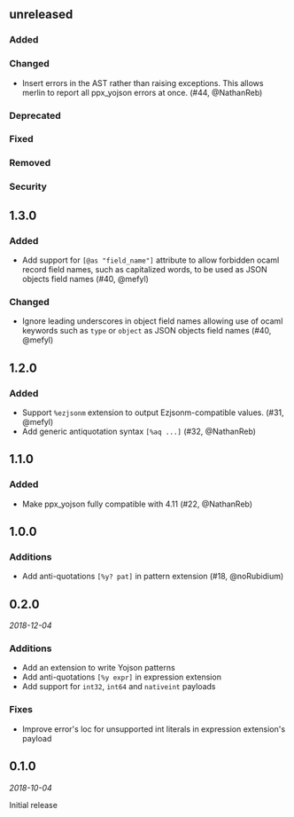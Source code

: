 ## unreleased

### Added

### Changed

- Insert errors in the AST rather than raising exceptions. This allows
  merlin to report all ppx_yojson errors at once. (#44, @NathanReb)

### Deprecated

### Fixed

### Removed

### Security

## 1.3.0

### Added

- Add support for `[@as "field_name"]` attribute to allow forbidden
  ocaml record field names, such as capitalized words, to be used as JSON
  objects field names (#40, @mefyl)

### Changed

- Ignore leading underscores in object field names allowing use
  of ocaml keywords such as `type` or `object` as JSON objects field names
  (#40, @mefyl)

## 1.2.0

### Added

- Support `%ezjsonm` extension to output Ezjsonm-compatible values.
  (#31, @mefyl)
- Add generic antiquotation syntax `[%aq ...]` (#32, @NathanReb)

## 1.1.0

### Added

- Make ppx_yojson fully compatible with 4.11 (#22, @NathanReb)

## 1.0.0

### Additions

- Add anti-quotations `[%y? pat]` in pattern extension (#18, @noRubidium)

## 0.2.0

*2018-12-04*

### Additions

- Add an extension to write Yojson patterns
- Add anti-quotations `[%y expr]` in expression extension
- Add support for `int32`, `int64` and `nativeint` payloads

### Fixes

- Improve error's loc for unsupported int literals in expression extension's payload

## 0.1.0

*2018-10-04*

Initial release
